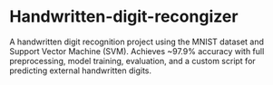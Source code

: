 # Handwritten-digit-recongizer
A handwritten digit recognition project using the MNIST dataset and Support Vector Machine (SVM). Achieves ~97.9% accuracy with full preprocessing, model training, evaluation, and a custom script for predicting external handwritten digits.
